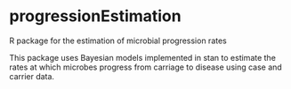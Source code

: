 # progressionEstimation
R package for the estimation of microbial progression rates

This package uses Bayesian models implemented in stan to estimate the rates at which microbes progress from carriage to disease using case and carrier data.
